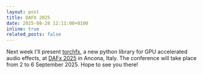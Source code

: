 ```yaml
---
layout: post
title: DAFX 2025
date: 2025-08-28 12:11:00+0100
inline: true
related_posts: false
---
```


Next week I'll present [torchfx](https://github.com/matteospanio/torchfx), a new python library for GPU accelerated audio effects, at [DAFx 2025](https://dafx25.dii.univpm.it/) in Ancona, Italy. The conference will take place from 2 to 6 September 2025. Hope to see you there!

